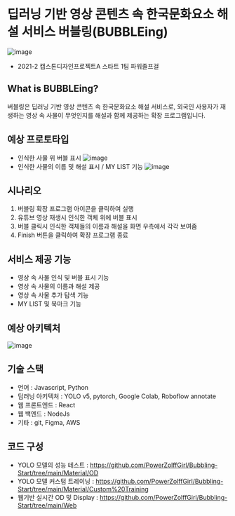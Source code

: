 # 딥러닝 기반 영상 콘텐츠 속 한국문화요소 해설 서비스 버블링(BUBBLEing)
![image](https://user-images.githubusercontent.com/78165538/145298017-ea6bacb5-0023-47a8-8c65-9356740d73a2.png)
- 2021-2 캡스톤디자인프로젝트A 스타트 1팀 파워졸프걸
## What is BUBBLEing?
버블링은 딥러닝 기반 영상 콘텐츠 속 한국문화요소 해설 서비스로, 외국인 사용자가 재생하는 영상 속 사물이 무엇인지를 해설과 함께 제공하는 확장 프로그램입니다.

## 예상 프로토타입

- 인식한 사물 위 버블 표시
![image](https://user-images.githubusercontent.com/78165538/145302307-a906fd87-5634-4913-bd44-97b7ba858912.png)
- 인식한 사물의 이름 및 해설 표시 / MY LIST 기능
![image](https://user-images.githubusercontent.com/78165538/145302459-ad5c4cfa-7c8e-4653-a948-aeda1c4a98b3.png)



## 시나리오

1) 버블링 확장 프로그램 아이콘을 클릭하여 실행
2) 유튜브 영상 재생시 인식한 객체 위에 버블 표시
3) 버블 클릭시 인식한 객체들의 이름과 해설을 화면 우측에서 각각 보여줌
4) Finish 버튼을 클릭하여 확장 프로그램 종료

## 서비스 제공 기능

- 영상 속 사물 인식 및 버블 표시 기능
- 영상 속 사물의 이름과 해설 제공
- 영상 속 사물 추가 탐색 기능
- MY LIST 및 북마크 기능

## 예상 아키텍처

![image](https://user-images.githubusercontent.com/78165538/145293710-53aeaf39-8406-4568-8030-7d44502ecab4.png)

## 기술 스택
- 언어 : Javascript, Python
- 딥러닝 아키텍처 : YOLO v5, pytorch, Google Colab, Roboflow annotate
- 웹 프론트엔드 : React
- 웹 백엔드 : NodeJs
- 기타 : git, Figma, AWS

## 코드 구성

- YOLO 모델의 성능 테스트 : https://github.com/PowerZolffGirl/Bubbling-Start/tree/main/Material/OD
- YOLO 모델 커스텀 트레이닝 : https://github.com/PowerZolffGirl/Bubbling-Start/tree/main/Material/Custom%20Training
- 웹기반 실시간 OD 및 Display : https://github.com/PowerZolffGirl/Bubbling-Start/tree/main/Web

